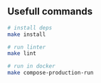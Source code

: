 ## Usefull commands

```bash
# install deps
make install

# run linter
make lint

# run in docker
make compose-production-run
```